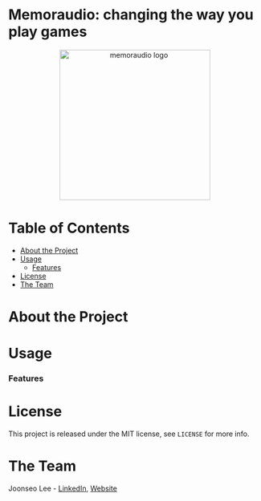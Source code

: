 # Memoraudio: changing the way you play games

<p align="center">
<img src="https://joonsauce.me/memoraudio/media/eavesdropping.png" alt="memoraudio logo" height=300>
</p>

# Table of Contents
- [About the Project](#about-the-project)
- [Usage](#usage)
  - [Features](#features)
- [License](#license)
- [The Team](#the-team)
# About the Project

# Usage

### Features


# License
This project is released under the MIT license, see `LICENSE` for more info.
# The Team
Joonseo Lee - [LinkedIn](https://www.linkedin.com/joonsauce), [Website](https://joonsauce.me)
